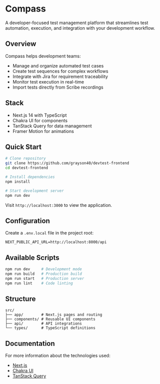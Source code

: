 # Compass

A developer-focused test management platform that streamlines test automation, execution, and integration with your development workflow.

## Overview

Compass helps development teams:
- Manage and organize automated test cases
- Create test sequences for complex workflows
- Integrate with Jira for requirement traceability
- Monitor test execution in real-time
- Import tests directly from Scribe recordings

## Stack

- Next.js 14 with TypeScript
- Chakra UI for components
- TanStack Query for data management
- Framer Motion for animations

## Quick Start

```bash
# Clone repository
git clone https://github.com/grayson40/devtest-frontend
cd devtest-frontend

# Install dependencies
npm install

# Start development server
npm run dev
```

Visit `http://localhost:3000` to view the application.

## Configuration

Create a `.env.local` file in the project root:

```env
NEXT_PUBLIC_API_URL=http://localhost:8000/api
```

## Available Scripts

```bash
npm run dev     # Development mode
npm run build   # Production build
npm run start   # Production server
npm run lint    # Code linting
```

## Structure

```
src/
├── app/        # Next.js pages and routing
├── components/ # Reusable UI components
├── api/        # API integrations
└── types/      # TypeScript definitions
```

## Documentation

For more information about the technologies used:
- [Next.js](https://nextjs.org/docs)
- [Chakra UI](https://chakra-ui.com/docs)
- [TanStack Query](https://tanstack.com/query)

